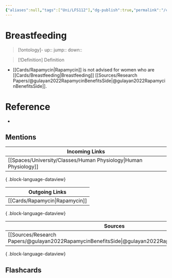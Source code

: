 ```yaml
---
{"aliases":null,"tags":["Uni/LFS112"],"dg-publish":true,"permalink":"/cards/breastfeeding/","dgPassFrontmatter":true}
---
```


# Breastfeeding

> [!ontology]-
> up:: 
> jump:: 
> down:: 

> [!Definition] Definition

- [[Cards/Rapamycin\|Rapamycin]] is not advised for women who are [[Cards/Breastfeeding\|Breastfeeding]] [[Sources/Research Papers/@gulayan2022RapamycinBenefitsSide\|@gulayan2022RapamycinBenefitsSide]].

# Reference

- 

## Mentions

| Incoming Links                                                      |
| ------------------------------------------------------------------- |
| [[Spaces/University/Classes/Human Physiology\|Human Physiology]] |

{ .block-language-dataview}

| Outgoing Links                    |
| --------------------------------- |
| [[Cards/Rapamycin\|Rapamycin]] |

{ .block-language-dataview}

| Sources                                                                                             |
| --------------------------------------------------------------------------------------------------- |
| [[Sources/Research Papers/@gulayan2022RapamycinBenefitsSide\|@gulayan2022RapamycinBenefitsSide]] |

{ .block-language-dataview}

## Flashcards